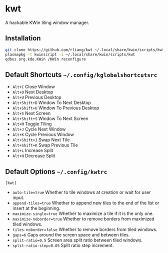 # kwt

A hackable KWin tiling window manager.

## Installation

```sh
git clone https://github.com/rliang/kwt ~/.local/share/kwin/scripts/kwt
plasmapkg -t kwinscript -i ~/.local/share/kwin/scripts/kwt
qdbus org.kde.KWin /KWin reconfigure
```

## Default Shortcuts `~/.config/kglobalshortcutsrc`

* `Alt+C` Close Window
* `Alt+D` Next Desktop
* `Alt+U` Previous Desktop
* `Alt+Shift+D` Window To Next Desktop
* `Alt+Shift+U` Window To Previous Desktop
* `Alt+S` Next Screen
* `Alt+Shift+S` Window To Next Screen
* `Alt+M` Toggle Tiling
* `Alt+J` Cycle Next Window
* `Alt+K` Cycle Previous Window
* `Alt+Shift+J` Swap Next Tile
* `Alt+Shift+K` Swap Previous Tile
* `Alt+L` Increase Split
* `Alt+H` Decrease Split

## Default Options `~/.config/kwtrc`

`[kwt]`
* `auto-tile=true` Whether to tile windows at creation or wait for user input.
* `append-tiles=true` Whether to append new tiles to the end of the list or insert at the beginning.
* `maximize-single=true` Whether to maximize a tile if it is the only one.
* `maximize-noborder=true` Whether to remove borders from maximized tiled windows.
* `tiles-noborder=false` Whether to remove borders from tiled windows.
* `gaps=6` Gaps around the screen space and between tiles.
* `split-ratio=0.5` Screen area split ratio between tiled windows.
* `split-ratio-step=0.05` Split ratio step increment.
